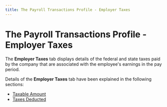 ```yaml
---
title: The Payroll Transactions Profile - Employer Taxes
---
```


# The Payroll Transactions Profile - Employer Taxes


The **Employer Taxes** tab displays details of the federal and state taxes paid by the company that are associated with the employee's earnings in the pay period.


Details of the **Employer Taxes** tab have been explained in the following sections:

- [Taxable Amount]({{site.prl_baseurl}}/misc/taxable_amount_1.html)
- [Taxes Deducted]({{site.prl_baseurl}}/misc/taxes_deducted_1.html)

